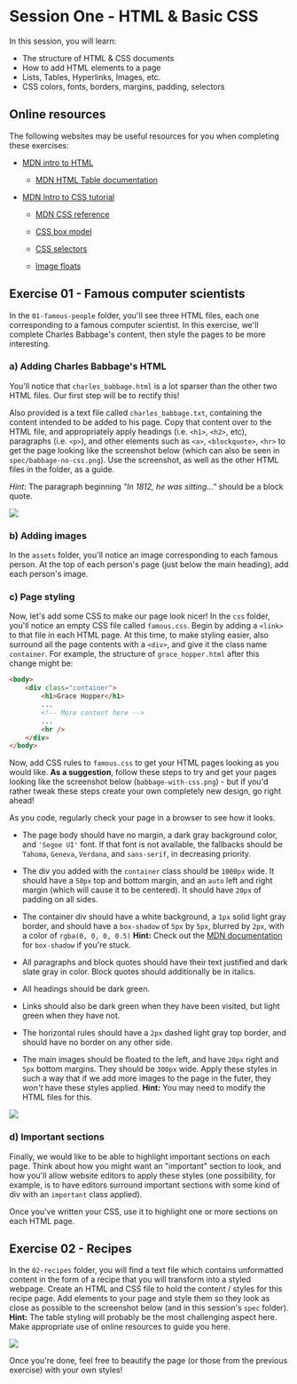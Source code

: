 # Session One - HTML & Basic CSS
In this session, you will learn:
- The structure of HTML & CSS documents
- How to add HTML elements to a page
- Lists, Tables, Hyperlinks, Images, etc.
- CSS colors, fonts, borders, margins, padding, selectors


## Online resources
The following websites may be useful resources for you when completing these exercises:

- [MDN intro to HTML](https://developer.mozilla.org/en-US/docs/Web/HTML)

  - [MDN HTML Table documentation](https://developer.mozilla.org/en-US/docs/Web/HTML/Element/table)

- [MDN Intro to CSS tutorial](https://developer.mozilla.org/en-US/docs/Learn/Getting_started_with_the_web/CSS_basics)

  - [MDN CSS reference](https://developer.mozilla.org/en-US/docs/Web/CSS)

  - [CSS box model](https://developer.mozilla.org/en-US/docs/Web/CSS/CSS_Box_Model/Introduction_to_the_CSS_box_model)

  - [CSS selectors](https://developer.mozilla.org/en-US/docs/Web/CSS/Reference#Selectors)

  - [Image floats](https://developer.mozilla.org/en-US/docs/Web/CSS/float)

## Exercise 01 - Famous computer scientists
In the `01-famous-people` folder, you'll see three HTML files, each one corresponding to a famous computer scientist. In this exercise, we'll complete Charles Babbage's content, then style the pages to be more interesting.

### a) Adding Charles Babbage's HTML
You'll notice that `charles_babbage.html` is a lot sparser than the other two HTML files. Our first step will be to rectify this!

Also provided is a text file called `charles_babbage.txt`, containing the content intended to be added to his page. Copy that content over to the HTML file, and appropriately apply headings (i.e. `<h1>`, `<h2>`, etc), paragraphs (i.e. `<p>`), and other elements such as `<a>`, `<blockquote>`, `<hr>` to get the page looking like the screenshot below (which can also be seen in `spec/babbage-no-css.png`). Use the screenshot, as well as the other HTML files in the folder, as a guide.

*Hint:* The paragraph beginning *"In 1812, he was sitting..."* should be a block quote.

![](./spec/babbage-no-css.png)

### b) Adding images
In the `assets` folder, you'll notice an image corresponding to each famous person. At the top of each person's page (just below the main heading), add each person's image.

### c) Page styling
Now, let's add some CSS to make our page look nicer! In the `css` folder, you'll notice an empty CSS file called `famous.css`. Begin by adding a `<link>` to that file in each HTML page. At this time, to make styling easier, also surround all the page contents with a `<div>`, and give it the class name `container`. For example, the structure of `grace_hopper.html` after this change might be:

```html
<body>
    <div class="container">
        <h1>Grace Hopper</h1>
        ...
        <!-- More content here -->
        ...
        <hr />
    </div>
</body>
```

Now, add CSS rules to `famous.css` to get your HTML pages looking as you would like. **As a suggestion**, follow these steps to try and get your pages looking like the screenshot below (`babbage-with-css.png`) - but if you'd rather tweak these steps create your own completely new design, go right ahead!

As you code, regularly check your page in a browser to see how it looks.

- The page body should have no margin, a dark gray background color, and `'Segoe UI'` font. If that font is not available, the fallbacks should be `Tahoma`, `Geneva`, `Verdana`, and `sans-serif`, in decreasing priority.

- The div you added with the `container` class should be `1000px` wide. It should have a `50px` top and bottom margin, and an `auto` left and right margin (which will cause it to be centered). It should have `20px` of padding on all sides.

- The container div should have a white background, a `1px` solid light gray border, and should have a `box-shadow` of `5px` by `5px`, blurred by `2px`, with a color of `rgba(0, 0, 0, 0.5)` **Hint:** Check out the [MDN documentation](https://developer.mozilla.org/en-US/) for `box-shadow` if you're stuck.

- All paragraphs and block quotes should have their text justified and dark slate gray in color. Block quotes should additionally be in italics.

- All headings should be dark green.

- Links should also be dark green when they have been visited, but light green when they have not.

- The horizontal rules should have a `2px` dashed light gray top border, and should have no border on any other side.

- The main images should be floated to the left, and have `20px` right and `5px` bottom margins. They should be `300px` wide. Apply these styles in such a way that if we add more images to the page in the futer, they *won't* have these styles applied. **Hint:** You may need to modify the HTML files for this.

![](./spec/babbage-with-css.png)

### d) Important sections
Finally, we would like to be able to highlight important sections on each page. Think about how you might want an "important" section to look, and how you'll allow website editors to apply these styles (one possibility, for example, is to have editors surround important sections with some kind of div with an `important` class applied).

Once you've written your CSS, use it to highlight one or more sections on each HTML page.


## Exercise 02 - Recipes

In the `02-recipes` folder, you will find a text file which contains unformatted content in the form of a recipe that you will transform into a styled webpage. Create an HTML and CSS file to hold the content / styles for this recipe page. Add elements to your page and style them so they look as close as possible to the screenshot below (and in this session's `spec` folder). **Hint:** The table styling will probably be the most challenging aspect here. Make appropriate use of online resources to guide you here.

![](./spec/brownie.png)

Once you're done, feel free to beautify the page (or those from the previous exercise) with your own styles!